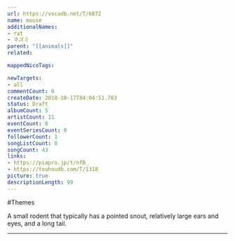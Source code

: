 ```yaml
---
url: https://vocadb.net/T/6872
name: mouse
additionalNames: 
- rat
- ネズミ
parent: "[[animals]]"
related:

mappedNicoTags:

newTargets:
- all
commentCount: 0
createDate: 2018-10-17T04:04:51.783
status: Draft
albumCount: 5
artistCount: 11
eventCount: 0
eventSeriesCount: 0
followerCount: 1
songListCount: 0
songCount: 43
links: 
- https://piapro.jp/t/nfB_
- https://touhoudb.com/T/1318
picture: true
descriptionLength: 99
---
```


#Themes

A small rodent that typically has a pointed snout, relatively large ears and eyes, and a long tail.

---

